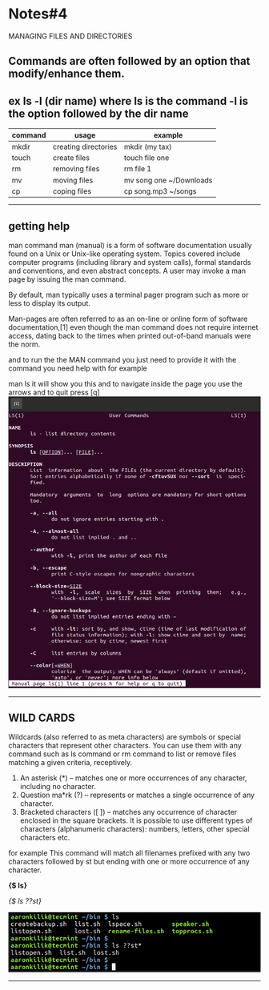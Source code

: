 # Notes#4
MANAGING FILES AND DIRECTORIES

## Commands are often followed by an option that modify/enhance them.

 ex 
 ls -l (dir name)
where ls is the command
-l is the option followed by the dir name
---

command |usage|example|
---|---|---
mkdir | creating directories| mkdir (my tax)
touch|create files|touch file one
rm|removing files|rm file 1
mv|moving files | mv song one ~/Downloads
cp|coping files|cp song.mp3 ~/songs


---
## getting help 
man command
man (manual)  is a form of software documentation usually found on a Unix or Unix-like operating system. Topics covered include computer programs (including library and system calls), formal standards and conventions, and even abstract concepts. A user may invoke a man page by issuing the man command.

By default, man typically uses a terminal pager program such as more or less to display its output.

Man-pages are often referred to as an on-line or online form of software documentation,[1] even though the man command does not require internet access, dating back to the times when printed out-of-band manuals were the norm.

and to run the the MAN command you just need to provide it with the command you need help with for example 


man ls
it will show you this and to navigate inside the page you use the arrows and to quit press [q]
![man](../imgs/mancommand.png)


---
## WILD CARDS
Wildcards (also referred to as meta characters) are symbols or special characters that represent other characters. You can use them with any command such as ls command or rm command to list or remove files matching a given criteria, receptively.


1. An asterisk (*) – matches one or more occurrences of any character, including no character.
2. Question ma*rk (?) – represents or matches a single occurrence of any character.
3. Bracketed characters ([ ]) – matches any occurrence of character enclosed in the square brackets. It is possible to use different types of characters (alphanumeric characters): numbers, letters, other special characters etc.


for example 
This command will match all filenames prefixed with any two characters followed by st but ending with one or more occurrence of any character.

**{$ ls}**

**{$ ls ??st*}*

![ls](../imgs/lscommand.png)


---


